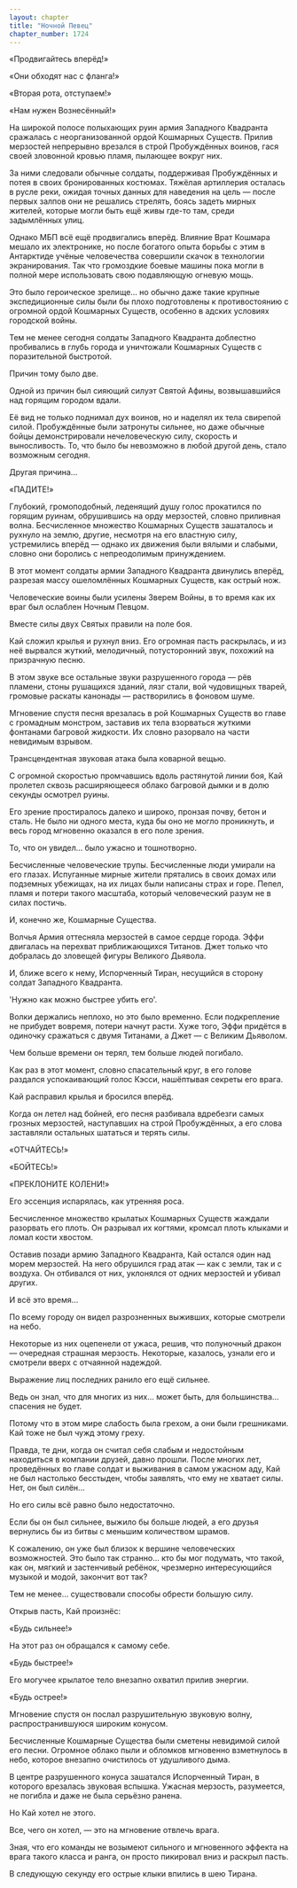 ```yaml
---
layout: chapter
title: "Ночной Певец"
chapter_number: 1724
---
```




«Продвигайтесь вперёд!»

«Они обходят нас с фланга!»

«Вторая рота, отступаем!»

«Нам нужен Вознесённый!»

На широкой полосе полыхающих руин армия Западного Квадранта сражалась с неорганизованной ордой Кошмарных Существ. Прилив мерзостей непрерывно врезался в строй Пробуждённых воинов, гася своей зловонной кровью пламя, пылающее вокруг них.

За ними следовали обычные солдаты, поддерживая Пробуждённых и потея в своих бронированных костюмах. Тяжёлая артиллерия осталась в русле реки, ожидая точных данных для наведения на цель — после первых залпов они не решались стрелять, боясь задеть мирных жителей, которые могли быть ещё живы где-то там, среди задымлённых улиц.

Однако МБП всё ещё продвигались вперёд. Влияние Врат Кошмара мешало их электронике, но после богатого опыта борьбы с этим в Антарктиде учёные человечества совершили скачок в технологии экранирования. Так что громоздкие боевые машины пока могли в полной мере использовать свою подавляющую огневую мощь.

Это было героическое зрелище... но обычно даже такие крупные экспедиционные силы были бы плохо подготовлены к противостоянию с огромной ордой Кошмарных Существ, особенно в адских условиях городской войны.

Тем не менее сегодня солдаты Западного Квадранта доблестно пробивались в глубь города и уничтожали Кошмарных Существ с поразительной быстротой.

Причин тому было две.

Одной из причин был сияющий силуэт Святой Афины, возвышавшийся над горящим городом вдали.

Её вид не только поднимал дух воинов, но и наделял их тела свирепой силой. Пробуждённые были затронуты сильнее, но даже обычные бойцы демонстрировали нечеловеческую силу, скорость и выносливость. То, что было бы невозможно в любой другой день, стало возможным сегодня.

Другая причина...

«ПАДИТЕ!»

Глубокий, громоподобный, леденящий душу голос прокатился по горящим руинам, обрушившись на орду мерзостей, словно приливная волна. Бесчисленное множество Кошмарных Существ зашаталось и рухнуло на землю, другие, несмотря на его властную силу, устремились вперёд — однако их движения были вялыми и слабыми, словно они боролись с непреодолимым принуждением.

В этот момент солдаты армии Западного Квадранта двинулись вперёд, разрезая массу ошеломлённых Кошмарных Существ, как острый нож.

Человеческие воины были усилены Зверем Войны, в то время как их враг был ослаблен Ночным Певцом.

Вместе силы двух Святых правили на поле боя.

Кай сложил крылья и рухнул вниз. Его огромная пасть раскрылась, и из неё вырвался жуткий, мелодичный, потусторонний звук, похожий на призрачную песню.

В этом звуке все остальные звуки разрушенного города — рёв пламени, стоны рушащихся зданий, лязг стали, вой чудовищных тварей, громовые раскаты канонады — растворились в фоновом шуме.

Мгновение спустя песня врезалась в рой Кошмарных Существ во главе с громадным монстром, заставив их тела взорваться жуткими фонтанами багровой жидкости. Их словно разорвало на части невидимым взрывом.

Трансцендентная звуковая атака была коварной вещью.

С огромной скоростью промчавшись вдоль растянутой линии боя, Кай пролетел сквозь расширяющееся облако багровой дымки и в долю секунды осмотрел руины.

Его зрение простиралось далеко и широко, пронзая почву, бетон и сталь. Не было ни одного места, куда бы оно не могло проникнуть, и весь город мгновенно оказался в его поле зрения.

То, что он увидел... было ужасно и тошнотворно.

Бесчисленные человеческие трупы. Бесчисленные люди умирали на его глазах. Испуганные мирные жители прятались в своих домах или подземных убежищах, на их лицах были написаны страх и горе. Пепел, пламя и потери такого масштаба, который человеческий разум не в силах постичь.

И, конечно же, Кошмарные Существа.

Волчья Армия оттесняла мерзостей в самое сердце города. Эффи двигалась на перехват приближающихся Титанов. Джет только что добралась до зловещей фигуры Великого Дьявола.

И, ближе всего к нему, Испорченный Тиран, несущийся в сторону солдат Западного Квадранта.

'Нужно как можно быстрее убить его'.

Волки держались неплохо, но это было временно. Если подкрепление не прибудет вовремя, потери начнут расти. Хуже того, Эффи придётся в одиночку сражаться с двумя Титанами, а Джет — с Великим Дьяволом.

Чем больше времени он терял, тем больше людей погибало.

Как раз в этот момент, словно спасательный круг, в его голове раздался успокаивающий голос Кэсси, нашёптывая секреты его врага.

Кай расправил крылья и бросился вперёд.

Когда он летел над бойней, его песня разбивала вдребезги самых грозных мерзостей, наступавших на строй Пробуждённых, а его слова заставляли остальных шататься и терять силы.

«ОТЧАЙТЕСЬ!»

«БОЙТЕСЬ!»

«ПРЕКЛОНИТЕ КОЛЕНИ!»

Его эссенция испарялась, как утренняя роса.

Бесчисленное множество крылатых Кошмарных Существ жаждали разорвать его плоть. Он разрывал их когтями, кромсал плоть клыками и ломал кости хвостом.

Оставив позади армию Западного Квадранта, Кай остался один над морем мерзостей. На него обрушился град атак — как с земли, так и с воздуха. Он отбивался от них, уклонялся от одних мерзостей и убивал других.

И всё это время...

По всему городу он видел разрозненных выживших, которые смотрели на небо.

Некоторые из них оцепенели от ужаса, решив, что полуночный дракон — очередная страшная мерзость. Некоторые, казалось, узнали его и смотрели вверх с отчаянной надеждой.

Выражение лиц последних ранило его ещё сильнее.

Ведь он знал, что для многих из них... может быть, для большинства... спасения не будет.

Потому что в этом мире слабость была грехом, а они были грешниками. Кай тоже не был чужд этому греху.

Правда, те дни, когда он считал себя слабым и недостойным находиться в компании друзей, давно прошли. После многих лет, проведённых во главе солдат и выживания в самом ужасном аду, Кай не был настолько бесстыден, чтобы заявлять, что ему не хватает силы. Нет, он был силён...

Но его силы всё равно было недостаточно.

Если бы он был сильнее, выжило бы больше людей, а его друзья вернулись бы из битвы с меньшим количеством шрамов.

К сожалению, он уже был близок к вершине человеческих возможностей. Это было так странно... кто бы мог подумать, что такой, как он, мягкий и застенчивый ребёнок, чрезмерно интересующийся музыкой и модой, закончит вот так?

Тем не менее... существовали способы обрести большую силу.

Открыв пасть, Кай произнёс:

«Будь сильнее!»

На этот раз он обращался к самому себе.

«Будь быстрее!»

Его могучее крылатое тело внезапно охватил прилив энергии.

«Будь острее!»

Мгновение спустя он послал разрушительную звуковую волну, распространившуюся широким конусом.

Бесчисленные Кошмарные Существа были сметены невидимой силой его песни. Огромное облако пыли и обломков мгновенно взметнулось в небо, которое внезапно очистилось от удушливого дыма.

В центре разрушенного конуса зашатался Испорченный Тиран, в которого врезалась звуковая вспышка. Ужасная мерзость, разумеется, не погибла и даже не была серьёзно ранена.

Но Кай хотел не этого.

Все, чего он хотел, — это на мгновение отвлечь врага.

Зная, что его команды не возымеют сильного и мгновенного эффекта на врага такого класса и ранга, он просто пикировал вниз и раскрыл пасть.

В следующую секунду его острые клыки впились в шею Тирана.

